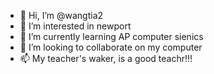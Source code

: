 - 👋 Hi, I’m @wangtia2
- 👀 I’m interested in newport
- 🌱 I’m currently learning AP computer sienics
- 💞️ I’m looking to collaborate on my computer
- 📫 My teacher's waker, is a good teachr!!!

<!---
wangtia2/wangtia2 is a ✨ special ✨ repository because its `README.md` (this file) appears on your GitHub profile.
You can click the Preview link to take a look at your changes.
